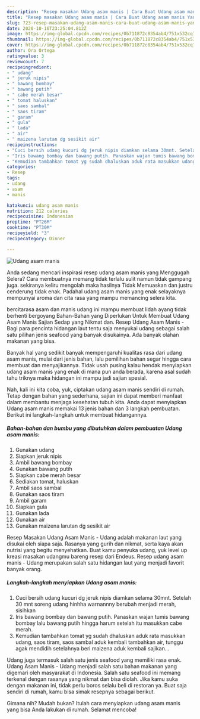 ```yaml
---
description: "Resep masakan Udang asam manis | Cara Buat Udang asam manis Yang Lezat"
title: "Resep masakan Udang asam manis | Cara Buat Udang asam manis Yang Lezat"
slug: 723-resep-masakan-udang-asam-manis-cara-buat-udang-asam-manis-yang-lezat
date: 2020-10-16T23:25:04.812Z
image: https://img-global.cpcdn.com/recipes/0b711872c8354ab4/751x532cq70/udang-asam-manis-foto-resep-utama.jpg
thumbnail: https://img-global.cpcdn.com/recipes/0b711872c8354ab4/751x532cq70/udang-asam-manis-foto-resep-utama.jpg
cover: https://img-global.cpcdn.com/recipes/0b711872c8354ab4/751x532cq70/udang-asam-manis-foto-resep-utama.jpg
author: Ora Ortega
ratingvalue: 3
reviewcount: 7
recipeingredient:
- " udang"
- " jeruk nipis"
- " bawang bombay"
- " bawang putih"
- " cabe merah besar"
- " tomat haluskan"
- " saos sambal"
- " saos tiram"
- " garam"
- " gula"
- " lada"
- " air"
- " maizena larutan dg sesikit air"
recipeinstructions:
- "Cuci bersih udang kucuri dg jeruk nipis diamkan selama 30mnt. Setelah 30 mnt soreng udang hinhha warnannny berubah menjadi merah, sisihkan"
- "Iris bawang bombay dan bawang putih. Panaskan wajan tumis bawang bombay lalu bawang putih hingga harum setelah itu masukkan cabe merah."
- "Kemudian tambahkan tomat yg sudah dhaluskan aduk rata masukkan udang, saos tiram, saos sambal aduk kembali tambahkan air, tunggu agak mendidih setelahnya beri maizena aduk kembali sajikan..."
categories:
- Resep
tags:
- udang
- asam
- manis

katakunci: udang asam manis 
nutrition: 212 calories
recipecuisine: Indonesian
preptime: "PT26M"
cooktime: "PT30M"
recipeyield: "3"
recipecategory: Dinner

---
```



![Udang asam manis](https://img-global.cpcdn.com/recipes/0b711872c8354ab4/751x532cq70/udang-asam-manis-foto-resep-utama.jpg)

Anda sedang mencari inspirasi resep udang asam manis yang Menggugah Selera? Cara membuatnya memang tidak terlalu sulit namun tidak gampang juga. sekiranya keliru mengolah maka hasilnya Tidak Memuaskan dan justru cenderung tidak enak. Padahal udang asam manis yang enak selayaknya mempunyai aroma dan cita rasa yang mampu memancing selera kita.

bercitarasa asam dan manis udang ini mampu membuat lidah ayang tidak berhenti bergoyang Bahan-Bahan yang Diperlukan Untuk Membuat Udang Asam Manis Sajian Sedap yang Nikmat dan. Resep Udang Asam Manis - Bagi para pencinta hidangan laut tentu saja menyukai udang sebagai salah satu pilihan jenis seafood yang banyak disukainya. Ada banyak olahan makanan yang bisa.

Banyak hal yang sedikit banyak mempengaruhi kualitas rasa dari udang asam manis, mulai dari jenis bahan, lalu pemilihan bahan segar hingga cara membuat dan menyajikannya. Tidak usah pusing kalau hendak menyiapkan udang asam manis yang enak di mana pun anda berada, karena asal sudah tahu triknya maka hidangan ini mampu jadi sajian spesial.


Nah, kali ini kita coba, yuk, ciptakan udang asam manis sendiri di rumah. Tetap dengan bahan yang sederhana, sajian ini dapat memberi manfaat dalam membantu menjaga kesehatan tubuh kita. Anda dapat menyiapkan Udang asam manis memakai 13 jenis bahan dan 3 langkah pembuatan. Berikut ini langkah-langkah untuk membuat hidangannya.

<!--inarticleads1-->

##### Bahan-bahan dan bumbu yang dibutuhkan dalam pembuatan Udang asam manis:

1. Gunakan  udang
1. Siapkan  jeruk nipis
1. Ambil  bawang bombay
1. Gunakan  bawang putih
1. Siapkan  cabe merah besar
1. Sediakan  tomat, haluskan
1. Ambil  saos sambal
1. Gunakan  saos tiram
1. Ambil  garam
1. Siapkan  gula
1. Gunakan  lada
1. Gunakan  air
1. Gunakan  maizena larutan dg sesikit air


Resep Masakan Udang Asam Manis - Udang adalah makanan laut yang disukai oleh siapa saja. Rasanya yang gurih dan nikmat, serta kaya akan nutrisi yang begitu menyehatkan. Buat kamu penyuka udang, yuk level up kreasi masakan udangmu bareng resep dari Endeus. Resep udang asam manis - Udang merupakan salah satu hidangan laut yang menjadi favorit banyak orang. 

<!--inarticleads2-->

##### Langkah-langkah menyiapkan Udang asam manis:

1. Cuci bersih udang kucuri dg jeruk nipis diamkan selama 30mnt. Setelah 30 mnt soreng udang hinhha warnannny berubah menjadi merah, sisihkan
1. Iris bawang bombay dan bawang putih. Panaskan wajan tumis bawang bombay lalu bawang putih hingga harum setelah itu masukkan cabe merah.
1. Kemudian tambahkan tomat yg sudah dhaluskan aduk rata masukkan udang, saos tiram, saos sambal aduk kembali tambahkan air, tunggu agak mendidih setelahnya beri maizena aduk kembali sajikan...


Udang juga termasuk salah satu jenis seafood yang memiliki rasa enak. Udang Asam Manis - Udang menjadi salah satu bahan makanan yang digemari oleh masyarakat di Indonesia. Salah satu seafood ini memang terkenal dengan rasanya yang nikmat dan bisa diolah. Jika kamu suka dengan makanan ini, tidak perlu boros selalu beli di restoran ya. Buat saja sendiri di rumah, kamu bisa simak resepnya sebagai berikut. 

Gimana nih? Mudah bukan? Itulah cara menyiapkan udang asam manis yang bisa Anda lakukan di rumah. Selamat mencoba!

